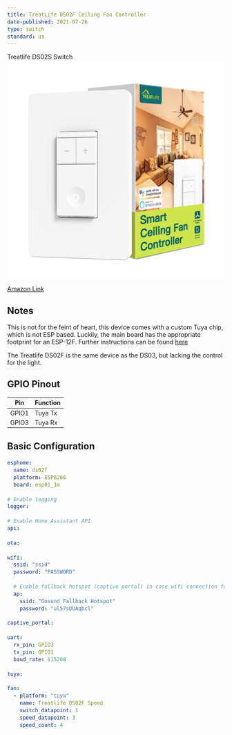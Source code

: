 ```yaml
---
title: TreatLife DS02F Ceiling Fan Controller
date-published: 2021-07-26
type: switch
standard: us
---
```


Treatlife DS02S Switch![image](treatlife_DS02F.jpg)

[Amazon Link](https://www.amazon.com/gp/product/B08P5D3ZKW)

## Notes

This is not for the feint of heart, this device comes with a custom Tuya chip, which is not ESP based. Luckily, the main board has the appropriate footprint for an ESP-12F. Further instructions can be found [here](https://community.home-assistant.io/t/treatlife-dual-outlet-indoor-dimmer-plug-wb3s-to-esp-12-transplant/256798)

The Treatlife DS02F is the same device as the DS03, but lacking the control for the light. 

## GPIO Pinout

| Pin   | Function |
| ----- | -------- |
| GPIO1 | Tuya Tx  |
| GPIO3 | Tuya Rx  |

## Basic Configuration

```yaml
esphome:
  name: ds02f
  platform: ESP8266
  board: esp01_1m

# Enable logging
logger:

# Enable Home Assistant API
api:

ota:

wifi:
  ssid: "ssid"
  password: "PASSWORD"

  # Enable fallback hotspot (captive portal) in case wifi connection fails
  ap:
    ssid: "Gosund Fallback Hotspot"
    password: "ul57sDUAqbcl"

captive_portal:

uart:
  rx_pin: GPIO3
  tx_pin: GPIO1
  baud_rate: 115200

tuya:

fan:
  - platform: "tuya"
    name: Treatlife DS02F Speed
    switch_datapoint: 1
    speed_datapoint: 3
    speed_count: 4
```
